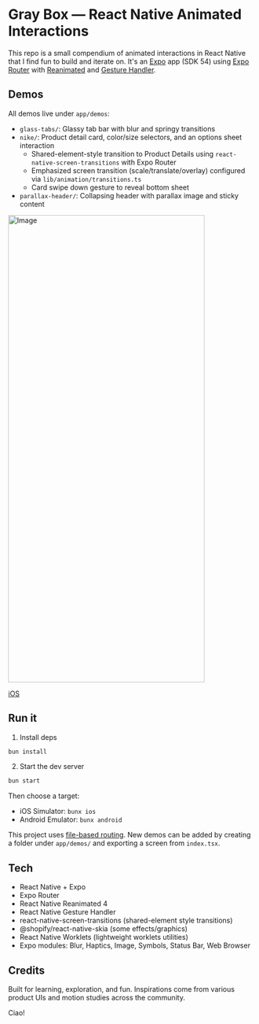 # Gray Box — React Native Animated Interactions

This repo is a small compendium of animated interactions in React Native that I find fun to build and iterate on. It's an [Expo](https://expo.dev) app (SDK 54) using [Expo Router](https://docs.expo.dev/router/) with [Reanimated](https://docs.swmansion.com/react-native-reanimated/) and [Gesture Handler](https://docs.swmansion.com/react-native-gesture-handler/).

## Demos

All demos live under `app/demos`:

- `glass-tabs/`: Glassy tab bar with blur and springy transitions
- `nike/`: Product detail card, color/size selectors, and an options sheet interaction
  - Shared-element-style transition to Product Details using `react-native-screen-transitions` with Expo Router
  - Emphasized screen transition (scale/translate/overlay) configured via `lib/animation/transitions.ts`
  - Card swipe down gesture to reveal bottom sheet
- `parallax-header/`: Collapsing header with parallax image and sticky content

<img width="400" height="950" alt="Image" src="https://github.com/user-attachments/assets/24ddc0d5-772c-4677-973a-5b00f0576254" />

[iOS](https://github.com/user-attachments/assets/4bba9bb8-b673-4175-ac90-cc485269b958)

## Run it

1. Install deps

```bash
bun install
```

2. Start the dev server

```bash
bun start
```

Then choose a target:

- iOS Simulator: `bunx ios`
- Android Emulator: `bunx android`

This project uses [file-based routing](https://docs.expo.dev/router/introduction). New demos can be added by creating a folder under `app/demos/` and exporting a screen from `index.tsx`.

## Tech

- React Native + Expo
- Expo Router
- React Native Reanimated 4
- React Native Gesture Handler
- react-native-screen-transitions (shared-element style transitions)
- @shopify/react-native-skia (some effects/graphics)
- React Native Worklets (lightweight worklets utilities)
- Expo modules: Blur, Haptics, Image, Symbols, Status Bar, Web Browser

## Credits

Built for learning, exploration, and fun. Inspirations come from various product UIs and motion studies across the community.

Ciao!

